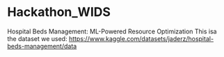 # Hackathon_WIDS
Hospital Beds Management: ML-Powered Resource Optimization
This isa the dataset we used: 
https://www.kaggle.com/datasets/jaderz/hospital-beds-management/data
